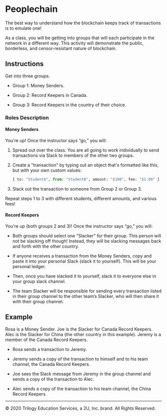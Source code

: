 # Peoplechain

The best way to understand how the blockchain keeps track of transactions is to emulate one!

As a class, you will be getting into groups that will each participate in the network in a different way. This activity will demonstrate the public, borderless, and censor-resistant nature of blockchain.

## Instructions

Get into three groups.

* Group 1: Money Senders.

* Group 2: Record Keepers in Canada.

* Group 3: Record Keepers in the country of their choice.

### Roles Description

#### Money Senders

You're up! Once the instructor says “go,” you will:

1. Spread out over the class. You are all going to work individually to send transactions via Slack to members of the other two groups.

2. Create a "transaction" by typing out an object that's formatted like this, but with your own custom values:

    ```python
    { to: "StudentA", from: "StudentB", amount: "$100", fee: "$1.00" }
    ```

3. Slack out the transaction to someone from Group 2 or Group 3.

Repeat steps 1 to 3 with different students, different amounts, and various fees!

#### Record Keepers

You're up (both groups 2 and 3)! Once the instructor says “go,” you will:

* Both groups should select one "Slacker" for their group. This person will not be slacking off though! Instead, they will be slacking messages back and forth with the other country.

* If anyone receives a transaction from the Money Senders, copy and paste it into your personal Slack (slack it to yourself). This will be your personal ledger.

* Then, once you have slacked it to yourself, slack it to everyone else in your group slack channel.

* The team Slacker will be responsible for sending every transaction listed in their group channel to the other team’s Slacker, who will then share it with their group channel.

## Example

Rosa is a Money Sender. Joe is the Slacker for Canada Record Keepers. Alec is the Slacker for China (the other country in this example). Jeremy is a member of the Canada Record Keepers.

* Rosa sends a transaction to Jeremy.

* Jeremy sends a copy of the transaction to himself and to his team channel, the Canada Record Keepers.

* Joe sees the Slack message from Jeremy in the group channel and sends a copy of the transaction to Alec.

* Alec sends a copy of the transaction to his team channel, the China Record Keepers.

---

© 2020 Trilogy Education Services, a 2U, Inc. brand. All Rights Reserved.
